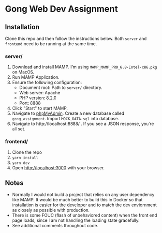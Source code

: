 # Gong Web Dev Assignment

## Installation
Clone this repo and then follow the instructions below. Both `server` and `frontend` need to be running at the same time.

### server/

1. Download and install MAMP. I'm using `MAMP_MAMP_PRO_6.8-Intel-x86.pkg` on MacOS.
2. Run MAMP Application.
3. Ensure the following configuration:
   * Document root: Path to `server/` directory.
   * Web server: Apache
   * PHP version: 8.2.0
   * Port: 8888
4. Click "Start" to start MAMP.
5. Navigate to [phpMyAdmin](http://localhost:8888/phpMyAdmin5/). Create a new database called `gong_assignment`. Import `MOCK_DATA.sql` into database.
6. Navigate to http://localhost:8888/ . If you see a JSON response, you're all set.

### frontend/

1. Clone the repo
2. `yarn install`
3. `yarn dev`
4. Open [http://localhost:3000](http://localhost:3000) with your browser.

## Notes
* Normally I would not build a project that relies on any user dependency like MAMP. It would be much better to build this in Docker so that installation is easier for the developer and to match the dev enviornment as closely as possible with production.
* There is some FOUC (flash of unbehaviored content) when the front end page loads, since I am not handling the loading state gracefully.
* See additional comments throughout code.
